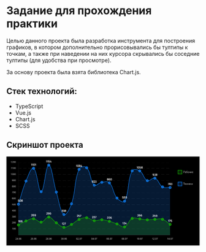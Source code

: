 # Задание для прохождения практики

Целью данного проекта была разработка инструмента для построения графиков, в котором дополнительно прорисовывались бы тултипы к точкам, а также при наведении на них курсора скрывались бы соседние тултипы (для удобства при просмотре).

За основу проекта была взята библиотека Chart.js.

## Стек технологий:
- TypeScript
- Vue.js
- Chart.js
- SCSS

## Скриншот проекта
<img alt="Скриншот графика" src="./src/assets/images/chart-screenshot.png"/>
